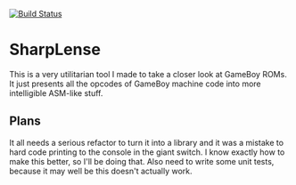 [![Build Status](https://travis-ci.com/MadManGaz/SharpLense.svg?branch=master)](https://travis-ci.com/MadManGaz/SharpLense)

# SharpLense
This is a very utilitarian tool I made to take a closer look at GameBoy ROMs. It just presents all the opcodes of GameBoy machine code into more intelligible ASM-like stuff.

## Plans
It all needs a serious refactor to turn it into a library and it was a mistake to hard code printing to the console in the giant switch. I know exactly how to make this better, so I'll be doing that. Also need to write some unit tests, because it may well be this doesn't actually work.
